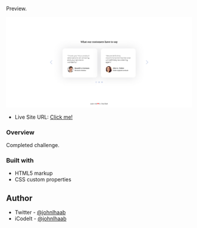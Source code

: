 Preview.

![](/assets/images/screenshot.png)

- Live Site URL: [Click me!](https://johnhaab.github.io/icodeit-testimonials/)

### Overview

Completed challenge.

### Built with

- HTML5 markup
- CSS custom properties

## Author

- Twitter - [@johnlhaab](https://www.twitter.com/johnlhaab)
- iCodeIt - [@johnlhaab](https://twitter.com/iCodeThis)
